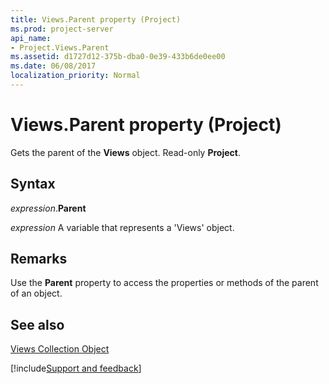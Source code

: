 ```yaml
---
title: Views.Parent property (Project)
ms.prod: project-server
api_name:
- Project.Views.Parent
ms.assetid: d1727d12-375b-dba0-0e39-433b6de0ee00
ms.date: 06/08/2017
localization_priority: Normal
---
```



# Views.Parent property (Project)

Gets the parent of the  **Views** object. Read-only **Project**.


## Syntax

_expression_.**Parent**

_expression_ A variable that represents a 'Views' object.


## Remarks

Use the  **Parent** property to access the properties or methods of the parent of an object.


## See also


[Views Collection Object](Project.views(object).md)

[!include[Support and feedback](~/includes/feedback-boilerplate.md)]